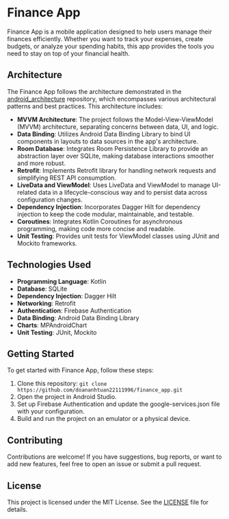 # Finance App

Finance App is a mobile application designed to help users manage their finances efficiently. Whether you want to track your expenses, create budgets, or analyze your spending habits, this app provides the tools you need to stay on top of your financial health.

## Architecture

The Finance App follows the architecture demonstrated in the [android_architecture](https://github.com/doananhtuan22111996/android_architecture) repository, which encompasses various architectural patterns and best practices. This architecture includes:

- **MVVM Architecture**: The project follows the Model-View-ViewModel (MVVM) architecture, separating concerns between data, UI, and logic.
- **Data Binding**: Utilizes Android Data Binding Library to bind UI components in layouts to data sources in the app's architecture.
- **Room Database**: Integrates Room Persistence Library to provide an abstraction layer over SQLite, making database interactions smoother and more robust.
- **Retrofit**: Implements Retrofit library for handling network requests and simplifying REST API consumption.
- **LiveData and ViewModel**: Uses LiveData and ViewModel to manage UI-related data in a lifecycle-conscious way and to persist data across configuration changes.
- **Dependency Injection**: Incorporates Dagger Hilt for dependency injection to keep the code modular, maintainable, and testable.
- **Coroutines**: Integrates Kotlin Coroutines for asynchronous programming, making code more concise and readable.
- **Unit Testing**: Provides unit tests for ViewModel classes using JUnit and Mockito frameworks.

## Technologies Used

- **Programming Language**: Kotlin
- **Database**: SQLite
- **Dependency Injection**: Dagger Hilt
- **Networking**: Retrofit
- **Authentication**: Firebase Authentication
- **Data Binding**: Android Data Binding Library
- **Charts**: MPAndroidChart
- **Unit Testing**: JUnit, Mockito

## Getting Started

To get started with Finance App, follow these steps:

1. Clone this repository: `git clone https://github.com/doananhtuan22111996/finance_app.git`
2. Open the project in Android Studio.
3. Set up Firebase Authentication and update the google-services.json file with your configuration.
4. Build and run the project on an emulator or a physical device.

## Contributing

Contributions are welcome! If you have suggestions, bug reports, or want to add new features, feel free to open an issue or submit a pull request.

## License

This project is licensed under the MIT License. See the [LICENSE](LICENSE) file for details.
